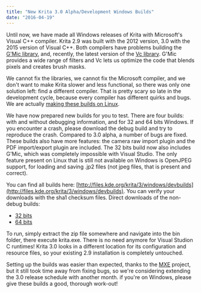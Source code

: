 ```yaml
---
title: "New Krita 3.0 Alpha/Development Windows Builds"
date: "2016-04-19"
---
```


Until now, we have made all Windows releases of Krita with Microsoft's Visual C++ compiler. Krita 2.9 was built with the 2012 version, 3.0 with the 2015 version of Visual C++. Both compilers have problems building the [G'Mic library](http://gmic.eu/), and, recently, the latest version of the [Vc library](https://github.com/VcDevel/). G'Mic provides a wide range of filters and Vc lets us optimize the code that blends pixels and creates brush masks.

We cannot fix the libraries, we cannot fix the Microsoft compiler, and we don't want to make Krita slower and less functional, so there was only one solution left: find a different compiler. That is pretty scary so late in the development cycle, because every compiler has different quirks and bugs. We are actually [making these builds on Linux](http://www.valdyas.org/fading/index.cgi/hacking/krita/mxe_krita.html).

We have now prepared new builds for you to test. There are four builds: with and without debugging information, and for 32 and 64 bits Windows. If you encounter a crash, please download the debug build and try to reproduce the crash. Compared to 3.0 alpha, a number of bugs are fixed. These builds also have more features: the camera raw import plugin and the PDF import/export plugin are included. The 32 bits build now also includes G'Mic, which was completely impossible with Visual Studio. The only feature present on Linux that is still not available on Windows is OpenJPEG support, for loading and saving .jp2 files (not jpeg files, that is present and correct).

You can find all builds here: [http://files.kde.org/krita/3/windows/devbuilds](http://files.kde.org/krita/3/windows/devbuilds). You can verify your downloads with the sha1 checksum files. Direct downloads of the non-debug builds:

- [32 bits](http://files.kde.org/krita/3/windows/devbuilds/krita-master-f38b47e-x86.zip)
- [64 bits](http://files.kde.org/krita/3/windows/devbuilds/krita-master-f38b47e-x64.zip)

To run, simply extract the zip file somewhere and navigate into the bin folder, there execute krita.exe. There is no need anymore for Visual Studion C runtimes! Krita 3.0 looks in a different location for its configuration and resource files, so your existing 2.9 installation is completely untouched.

Setting up the builds was easier than expected, thanks to the [MXE](http://mxe.cc/) project, but it still took time away from fixing bugs, so we're considering extending the 3.0 release schedule with another month. if you're on Windows, please give these builds a good, thorough work-out!
